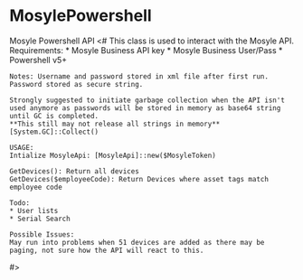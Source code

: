# MosylePowershell
Mosyle Powershell API
<#
    This class is used to interact with the Mosyle API.  
    Requirements: 
    * Mosyle Business API key
    * Mosyle Business User/Pass
    * Powershell v5+

    Notes: Username and password stored in xml file after first run.  Password stored as secure string.  

    Strongly suggested to initiate garbage collection when the API isn't used anymore as passwords will be stored in memory as base64 string until GC is completed.   
    **This still may not release all strings in memory**
    [System.GC]::Collect()

    USAGE: 
    Intialize MosyleApi: [MosyleApi]::new($MosyleToken)

    GetDevices(): Return all devices
    GetDevices($employeeCode): Return Devices where asset tags match employee code

    Todo:
    * User lists
    * Serial Search

    Possible Issues:
    May run into problems when 51 devices are added as there may be paging, not sure how the API will react to this. 

#>

